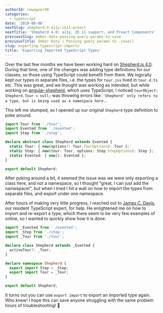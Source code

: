 ```yaml
---
authorId: rwwagner90
categories: 
  - typescript
date: '2019-08-06'
nextSlug: shepherd-4-a11y-ie11-preact
nextTitle: 'Shepherd 4.0: a11y, IE 11 support, and Preact Components'
previousSlug: ember-data-passing-query-params-to-save
previousTitle: Ember Data | Passing query params to .save()
slug: exporting-typescript-imports
title: 'Exporting Imported TypeScript Types'
---
```


Over the last few months we have been working hard on [Shepherd.js 4.0](../shepherd-4-a11y-ie11-preact). 
During that time, one of the changes was adding type definitions for our classes, so those using 
TypeScript could benefit from them. We logically kept our types in separate files, i.e. the types 
for `tour.jsx` lived in `tour.d.ts` etc. This was great, and we thought was working as intended, 
but while working on [angular-shepherd](https://github.com/shipshapecode/angular-shepherd), which uses 
TypeScript, I noticed `tourObject: Shepherd.Tour = null;` was throwing errors like: 
`'Shepherd' only refers to a type, but is being used as a namespace here.`.

This left me stumped, so I opened up our original `Shepherd` type definition to poke around.

```ts
import Tour from './tour';
import Evented from './evented';
import Step from './step';

declare abstract class Shepherd extends Evented {
  static Tour: { new(options?: Tour.TourOptions): Tour };
  static Step: { new(tour: Tour, options: Step.StepOptions): Step };
  static Evented: { new(): Evented };
}

export default Shepherd;
```

After poking around a bit, it seemed the issue was we were only exporting a class here, and
not a namespace, so I thought "great, I can just add the namespace!", but when I tried I hit
a wall on how to import the types from separate files, and export under one namespace. 

After hours of making very little progress, I reached out to [James C. Davis](https://twitter.com/jamscdavis), our resident 
TypeScript expert, for help. He enlightened me on how to import and re-export a type, 
which there seem to be very few examples of online, so I wanted to quickly show how it is done.

```ts
import _Evented from './evented';
import _Step from './step';
import _Tour from './tour';

declare class Shepherd extends _Evented {
  activeTour?: _Tour;
}

declare namespace Shepherd {
  export import Step = _Step;
  export import Tour = _Tour;
}

export default Shepherd;
```

It turns out you can use `export import` to export an imported type again. Who knew! I hope this
can save anyone struggling with the same problem hours of troubleshooting! 🙂
